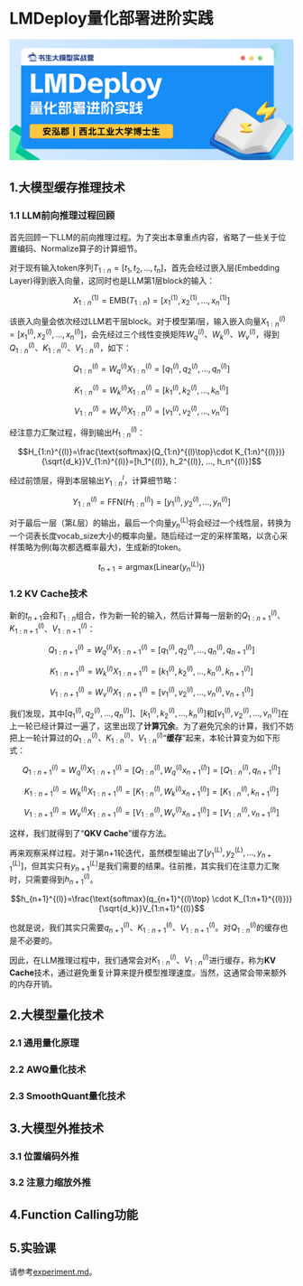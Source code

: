 # LMDeploy量化部署进阶实践

![](./figures/topic.jpg)

## 1.大模型缓存推理技术

### 1.1 LLM前向推理过程回顾

首先回顾一下LLM的前向推理过程。为了突出本章重点内容，省略了一些关于位置编码、Normalize算子的计算细节。

对于现有输入token序列$T_{1:n}=[t_1, t_2, ..., t_n]$，首先会经过嵌入层(Embedding Layer)得到嵌入向量，这同时也是LLM第1层block的输入：

$$X_{1:n}^{(1)}=\text{EMB}(T_{1:n})=[x_1^{(1)}, x_2^{(1)}, ..., x_n^{(1)}]$$

该嵌入向量会依次经过LLM若干层block。对于模型第$l$层，输入嵌入向量$X_{1:n}^{(l)}=[x_1^{(l)}, x_2^{(l)}, ..., x_n^{(l)}]$，会先经过三个线性变换矩阵$W_q^{(l)}$、$W_k^{(l)}$、$W_v^{(l)}$，得到$Q_{1:n}^{(l)}$、$K_{1:n}^{(l)}$、$V_{1:n}^{(l)}$，如下：

$$Q_{1:n}^{(l)}=W_q^{(l)} X_{1:n}^{(l)}=[q_1^{(l)}, q_2^{(l)}, ..., q_n^{(l)}]$$

$$K_{1:n}^{(l)}=W_k^{(l)} X_{1:n}^{(l)}=[k_1^{(l)}, k_2^{(l)}, ..., k_n^{(l)}]$$

$$V_{1:n}^{(l)}=W_v^{(l)} X_{1:n}^{(l)}=[v_1^{(l)}, v_2^{(l)}, ..., v_n^{(l)}]$$

经注意力汇聚过程，得到输出$H_{1:n}^{(l)}$：

$$H_{1:n}^{(l)}=\frac{\text{softmax}(Q_{1:n}^{(l)\top}\cdot K_{1:n}^{(l)})}{\sqrt{d_k}}V_{1:n}^{(l)}=[h_1^{(l)}, h_2^{(l)}, ..., h_n^{(l)}]$$

经过前馈层，得到本层输出$Y_{1:n}^l$，计算细节略：

$$Y_{1:n}^{(l)}=\text{FFN}(H_{1:n}^{(l)})=[y_1^{(l)}, y_2^{(l)}, ..., y_n^{(l)}]$$

对于最后一层（第$L$层）的输出，最后一个向量$y_n^{(L)}$将会经过一个线性层，转换为一个词表长度vocab_size大小的概率向量。随后经过一定的采样策略，以贪心采样策略为例(每次都选概率最大)，生成新的token。

$$t_{n+1} = \text{argmax}(\text{Linear}(y_n^{(L)}))$$

### 1.2 KV Cache技术

新的$t_{n+1}$会和$T_{1:n}$组合，作为新一轮的输入，然后计算每一层新的$Q_{1:n+1}^{(l)}$、$K_{1:n+1}^{(l)}$、$V_{1:n+1}^{(l)}$：

$$Q_{1:n+1}^{(l)}=W_q^{(l)} X_{1:n+1}^{(l)}=[q_1^{(l)}, q_2^{(l)}, ..., q_{n}^{(l)}, q_{n+1}^{(l)}]$$

$$K_{1:n+1}^{(l)}=W_k^{(l)} X_{1:n+1}^{(l)}=[k_1^{(l)}, k_2^{(l)}, ..., k_{n}^{(l)}, k_{n+1}^{(l)}]$$

$$V_{1:n+1}^{(l)}=W_v^{(l)} X_{1:n+1}^{(l)}=[v_1^{(l)}, v_2^{(l)}, ..., v_{n}^{(l)}, v_{n+1}^{(l)}]$$

我们发现，其中$[q_1^{(l)}, q_2^{(l)}, ..., q_{n}^{(l)}]$、$[k_1^{(l)}, k_2^{(l)}, ..., k_{n}^{(l)}]$和$[v_1^{(l)}, v_2^{(l)}, ..., v_{n}^{(l)}]$在上一轮已经计算过一遍了，这里出现了**计算冗余**。为了避免冗余的计算，我们不妨把上一轮计算过的$Q_{1:n}^{(l)}$、$K_{1:n}^{(l)}$、$V_{1:n}^{(l)}$“**缓存**”起来，本轮计算变为如下形式：

$$Q_{1:n+1}^{(l)}=W_q^{(l)} X_{1:n+1}^{(l)}=[Q_{1:n}^{(l)}, W_q^{(l)}x_{n+1}^{(l)}]=[Q_{1:n}^{(l)}, q_{n+1}^{(l)}]$$

$$K_{1:n+1}^{(l)}=W_k^{(l)} X_{1:n+1}^{(l)}=[K_{1:n}^{(l)}, W_k^{(l)}x_{n+1}^{(l)}]=[K_{1:n}^{(l)}, k_{n+1}^{(l)}]$$

$$V_{1:n+1}^{(l)}=W_v^{(l)} X_{1:n+1}^{(l)}=[V_{1:n}^{(l)}, W_v^{(l)}x_{n+1}^{(l)}]=[V_{1:n}^{(l)}, v_{n+1}^{(l)}]$$

这样，我们就得到了“**QKV Cache**”缓存方法。

再来观察采样过程。对于第n+1轮迭代，虽然模型输出了$[y_1^{(L)}, y_2^{(L)}, ..., y_{n+1}^{(L)}]$，但其实只有$y_{n+1}^{(L)}$是我们需要的结果。往前推，其实我们在注意力汇聚时，只需要得到$h_{n+1}^{(l)}$。

$$h_{n+1}^{(l)}=\frac{\text{softmax}(q_{n+1}^{(l)\top} \cdot K_{1:n+1}^{(l)})}{\sqrt{d_k}}V_{1:n+1}^{(l)}$$

也就是说，我们其实只需要$q_{n+1}^{(l)}$、$K_{1:n+1}^{(l)}$、$V_{1:n+1}^{(l)}$。对$Q_{1:n}^{(l)}$的缓存也是不必要的。

因此，在LLM推理过程中，我们通常会对$K_{1:n}^{(l)}$、$V_{1:n}^{(l)}$进行缓存，称为**KV Cache**技术，通过避免重复计算来提升模型推理速度。当然，这通常会带来额外的内存开销。


## 2.大模型量化技术

### 2.1 通用量化原理

### 2.2 AWQ量化技术

### 2.3 SmoothQuant量化技术

## 3.大模型外推技术

### 3.1 位置编码外推

### 3.2 注意力缩放外推

## 4.Function Calling功能

## 5.实验课

请参考[experiment.md](./experiments.md)。
